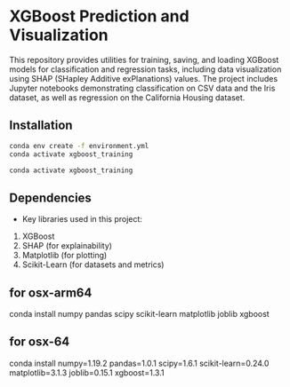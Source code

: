 # XGBoost Prediction and Visualization
This repository provides utilities for training, saving, and loading XGBoost models for classification and regression tasks, including data visualization using SHAP (SHapley Additive exPlanations) values. The project includes Jupyter notebooks demonstrating classification on CSV data and the Iris dataset, as well as regression on the California Housing dataset.


## Installation
```bash
conda env create -f environment.yml
conda activate xgboost_training
```

```bash
conda activate xgboost_training
```

## Dependencies
- Key libraries used in this project:
1. XGBoost
1. SHAP (for explainability)
1. Matplotlib (for plotting)
1. Scikit-Learn (for datasets and metrics)

## for osx-arm64
conda install numpy pandas scipy scikit-learn matplotlib joblib xgboost

## for osx-64
conda install numpy=1.19.2 pandas=1.0.1 scipy=1.6.1 scikit-learn=0.24.0 matplotlib=3.1.3 joblib=0.15.1 xgboost=1.3.1
